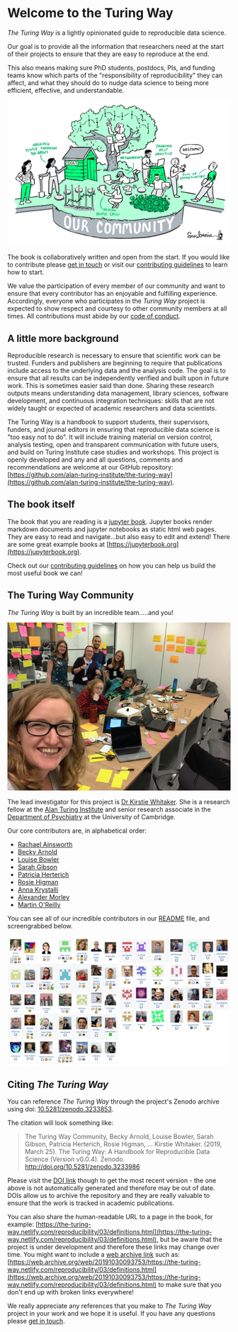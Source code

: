 # Welcome to the Turing Way

_The Turing Way_ is a lightly opinionated guide to reproducible data science.

Our goal is to provide all the information that researchers need at the start of their projects to ensure that they are easy to reproduce at the end.

This also means making sure PhD students, postdocs, PIs, and funding teams know which parts of the "responsibility of reproducibility" they can affect, and what they should do to nudge data science to being more efficient, effective, and understandable.

![Cartoon of multiple people tending a garden - caption "our community"](../figures/community.jpg)

The book is collaboratively written and open from the start.
If you would like to contribute please [get in touch](https://github.com/alan-turing-institute/the-turing-way#get-in-touch) or visit our [contributing guidelines](https://github.com/alan-turing-institute/the-turing-way/blob/master/CONTRIBUTING.md) to learn how to start.

We value the participation of every member of our community and want to ensure that every contributor has an enjoyable and fulfilling experience.
Accordingly, everyone who participates in the _Turing Way_ project is expected to show respect and courtesy to other community members at all times.
All contributions must abide by our [code of conduct](https://github.com/alan-turing-institute/the-turing-way/blob/master/CODE_OF_CONDUCT.md).

## A little more background

Reproducible research is necessary to ensure that scientific work can be trusted.
Funders and publishers are beginning to require that publications include access to the underlying data and the analysis code.
The goal is to ensure that all results can be independently verified and built upon in future work.
This is sometimes easier said than done.
Sharing these research outputs means understanding data management, library sciences, software development, and continuous integration techniques: skills that are not widely taught or expected of academic researchers and data scientists.

The Turing Way is a handbook to support students, their supervisors, funders, and journal editors in ensuring that reproducible data science is "too easy not to do".
It will include training material on version control, analysis testing, open and transparent communication with future users, and build on Turing Institute case studies and workshops.
This project is openly developed and any and all questions, comments and recommendations are welcome at our GitHub repository: [https://github.com/alan-turing-institute/the-turing-way](https://github.com/alan-turing-institute/the-turing-way).

## The book itself

The book that you are reading is a [jupyter book](https://github.com/jupyter/jupyter-book/).
Jupyter books render markdown documents and jupyter notebooks as static html web pages.
They are easy to read and navigate...but also easy to edit and extend!
There are some great example books at [https://jupyterbook.org](https://jupyterbook.org).

Check out our [contributing guidelines](https://github.com/alan-turing-institute/the-turing-way/blob/master/CONTRIBUTING.md) on how you can help us build the most useful book we can!

## The Turing Way Community

_The Turing Way_ is built by an incredible team.....and you!

![](../figures/TuringWayTeam.jpg)

The lead investigator for this project is [Dr Kirstie Whitaker](https://whitakerlab.github.io/about).
She is a research fellow at the [Alan Turing Institute](http://turing.ac.uk) and senior research associate in the [Department of Psychiatry](https://www.psychiatry.cam.ac.uk) at the University of Cambridge.

Our core contributors are, in alphabetical order:

* [Rachael Ainsworth](https://github.com/alan-turing-institute/the-turing-way/blob/master/contributors.md#rachael-ainsworth)
* [Becky Arnold](https://github.com/alan-turing-institute/the-turing-way/blob/master/contributors.md#becky-arnold)
* [Louise Bowler](https://github.com/alan-turing-institute/the-turing-way/blob/master/contributors.md#louise-bowler)
* [Sarah Gibson](https://github.com/alan-turing-institute/the-turing-way/blob/master/contributors.md#sarah-gibson)
* [Patricia Herterich](https://github.com/alan-turing-institute/the-turing-way/blob/master/contributors.md#patricia-herterich)
* [Rosie Higman](https://github.com/alan-turing-institute/the-turing-way/blob/master/contributors.md#rosie-higman)
* [Anna Krystalli](https://github.com/alan-turing-institute/the-turing-way/blob/master/contributors.md#anna-krystalli)
* [Alexander Morley](https://github.com/alan-turing-institute/the-turing-way/blob/master/contributors.md#alexander-morley)
* [Martin O'Reilly](https://github.com/alan-turing-institute/the-turing-way/blob/master/contributors.md#martin-oreilly)

You can see all of our incredible contributors in our [README](https://github.com/alan-turing-institute/the-turing-way#contributors) file, and screengrabbed below.

![Grid of pictures and names of project contributors](../figures/contributors-twopanel.png)

## Citing _The Turing Way_

You can reference _The Turing Way_ through the project's Zenodo archive using doi: [10.5281/zenodo.3233853](https://doi.org/10.5281/zenodo.3233853).

The citation will look something like:

> The Turing Way Community, Becky Arnold, Louise Bowler, Sarah Gibson, Patricia Herterich, Rosie Higman, … Kirstie Whitaker. (2019, March 25). The Turing Way: A Handbook for Reproducible Data Science (Version v0.0.4). Zenodo. http://doi.org/10.5281/zenodo.3233986

Please visit the [DOI link](https://doi.org/10.5281/zenodo.3233853) though to get the most recent version - the one above is not automatically generated and therefore may be out of date.
DOIs allow us to archive the repository and they are really valuable to ensure that the work is tracked in academic publications.

You can also share the human-readable URL to a page in the book, for example: [https://the-turing-way.netlify.com/reproducibility/03/definitions.html](https://the-turing-way.netlify.com/reproducibility/03/definitions.html), but be aware that the project is under development and therefore these links may change over time.
You might want to include a [web archive link](http://web.archive.org) such as: [https://web.archive.org/web/20191030093753/https://the-turing-way.netlify.com/reproducibility/03/definitions.html](https://web.archive.org/web/20191030093753/https://the-turing-way.netlify.com/reproducibility/03/definitions.html) to make sure that you don't end up with broken links everywhere!

We really appreciate any references that you make to _The Turing Way_ project in your work and we hope it is useful.
If you have any questions please [get in touch](https://github.com/alan-turing-institute/the-turing-way#get-in-touch).
